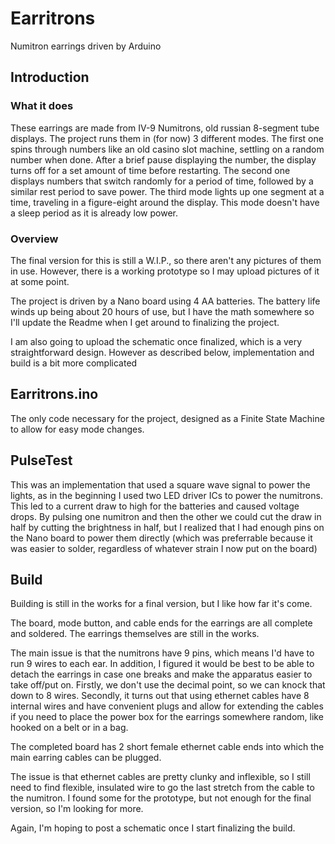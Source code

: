 # Earritrons
Numitron earrings driven by Arduino

## Introduction

### What it does
These earrings are made from IV-9 Numitrons, old russian 8-segment tube displays. The project runs them in (for now) 3 different modes. The first one spins through numbers like an old casino slot machine, settling on a random number when done. After a brief pause displaying the number, the display turns off for a set amount of time before restarting. The second one displays numbers that switch randomly for a period of time, followed by a similar rest period to save power. The third mode lights up one segment at a time, traveling in a figure-eight around the display. This mode doesn't have a sleep period as it is already low power.

### Overview
The final version for this is still a W.I.P., so there aren't any pictures of them in use. However, there is a working prototype so I may upload pictures of it at some point.

The project is driven by a Nano board using 4 AA batteries. The battery life winds up being about 20 hours of use, but I have the math somewhere so I'll update the Readme when I get around to finalizing the project.

I am also going to upload the schematic once finalized, which is a very straightforward design. However as described below, implementation and build is a bit more complicated

## Earritrons.ino

The only code necessary for the project, designed as a Finite State Machine to allow for easy mode changes.

## PulseTest

This was an implementation that used a square wave signal to power the lights, as in the beginning I used two LED driver ICs to power the numitrons. This led to a current draw to high for the batteries and caused voltage drops. By pulsing one numitron and then the other we could cut the draw in half by cutting the brightness in half, but I realized that I had enough pins on the Nano board to power them directly (which was preferrable because it was easier to solder, regardless of whatever strain I now put on the board)

## Build

Building is still in the works for a final version, but I like how far it's come.

The board, mode button, and cable ends for the earrings are all complete and soldered. The earrings themselves are still in the works.

The main issue is that the numitrons have 9 pins, which means I'd have to run 9 wires to each ear. In addition, I figured it would be best to be able to detach the earrings in case one breaks and make the apparatus easier to take off/put on. Firstly, we don't use the decimal point, so we can knock that down to 8 wires. Secondly, it turns out that using ethernet cables have 8 internal wires and have convenient plugs and allow for extending the cables if you need to place the power box for the earrings somewhere random, like hooked on a belt or in a bag.

The completed board has 2 short female ethernet cable ends into which the main earring cables can be plugged.

The issue is that ethernet cables are pretty clunky and inflexible, so I still need to find flexible, insulated wire to go the last stretch from the cable to the numitron. I found some for the prototype, but not enough for the final version, so I'm looking for more.

Again, I'm hoping to post a schematic once I start finalizing the build.